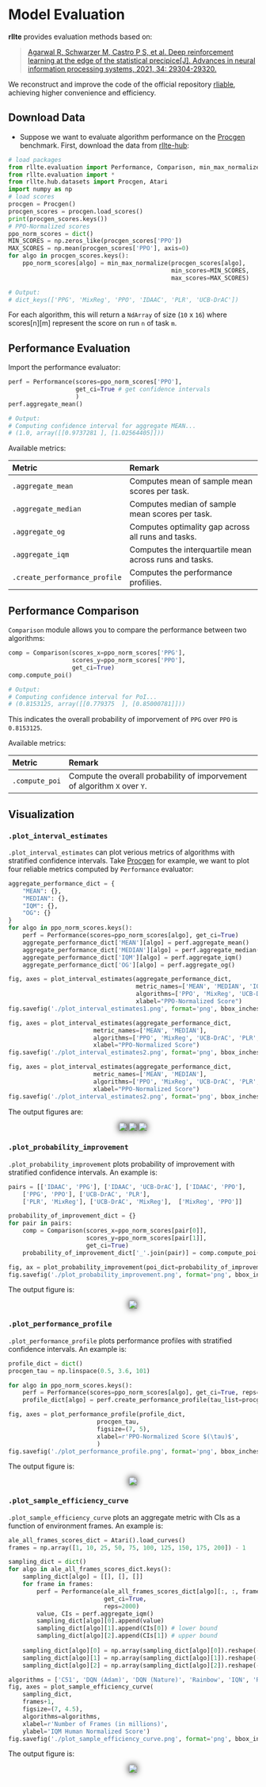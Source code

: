 # Model Evaluation
**rllte** provides evaluation methods based on:

> [Agarwal R, Schwarzer M, Castro P S, et al. Deep reinforcement learning at the edge of the statistical precipice[J]. Advances in neural information processing systems, 2021, 34: 29304-29320.](https://proceedings.neurips.cc/paper/2021/file/f514cec81cb148559cf475e7426eed5e-Paper.pdf)

We reconstruct and improve the code of the official repository [rliable](https://github.com/google-research/rliable), achieving higher convenience and efficiency.

## Download Data
- Suppose we want to evaluate algorithm performance on the [Procgen](https://github.com/openai/procgen) benchmark. First, download the data from 
[rllte-hub](https://hub.rllte.dev/):
``` py title="example.py"
# load packages
from rllte.evaluation import Performance, Comparison, min_max_normalize
from rllte.evaluation import *
from rllte.hub.datasets import Procgen, Atari
import numpy as np
# load scores
procgen = Procgen()
procgen_scores = procgen.load_scores()
print(procgen_scores.keys())
# PPO-Normalized scores
ppo_norm_scores = dict()
MIN_SCORES = np.zeros_like(procgen_scores['PPO'])
MAX_SCORES = np.mean(procgen_scores['PPO'], axis=0)
for algo in procgen_scores.keys():
    ppo_norm_scores[algo] = min_max_normalize(procgen_scores[algo],
                                              min_scores=MIN_SCORES,
                                              max_scores=MAX_SCORES)

# Output:
# dict_keys(['PPG', 'MixReg', 'PPO', 'IDAAC', 'PLR', 'UCB-DrAC'])
```
For each algorithm, this will return a `NdArray` of size (`10` x `16`) where scores[n][m] represent the score on run `n` of task `m`.

## Performance Evaluation
Import the performance evaluator:
``` py title="example.py"
perf = Performance(scores=ppo_norm_scores['PPO'], 
                   get_ci=True # get confidence intervals
                   )
perf.aggregate_mean()

# Output:
# Computing confidence interval for aggregate MEAN...
# (1.0, array([[0.9737281 ], [1.02564405]]))
```
Available metrics:

|Metric|Remark|
|:-|:-|
|`.aggregate_mean`|Computes mean of sample mean scores per task.|
|`.aggregate_median`|Computes median of sample mean scores per task.|
|`.aggregate_og`|Computes optimality gap across all runs and tasks.|
|`.aggregate_iqm`|Computes the interquartile mean across runs and tasks.|
|`.create_performance_profile`|Computes the performance profilies.|

## Performance Comparison
`Comparison` module allows you to compare the performance between two algorithms:
``` py title="example.py"
comp = Comparison(scores_x=ppo_norm_scores['PPG'],
                  scores_y=ppo_norm_scores['PPO'],
                  get_ci=True)
comp.compute_poi()

# Output:
# Computing confidence interval for PoI...
# (0.8153125, array([[0.779375  ], [0.85000781]]))
```
This indicates the overall probability of imporvement of `PPG` over `PPO` is `0.8153125`.

Available metrics:

|Metric|Remark|
|:-|:-|
|`.compute_poi`|Compute the overall probability of imporvement of algorithm `X` over `Y`.|

## Visualization
### `.plot_interval_estimates`
`.plot_interval_estimates` can plot verious metrics of algorithms with stratified confidence intervals. Take [Procgen](https://github.com/openai/procgen) for example, we want to plot four reliable metrics computed by `Performance` evaluator:
```py title="example.py"
aggregate_performance_dict = {
    "MEAN": {},
    "MEDIAN": {},
    "IQM": {},
    "OG": {}
}
for algo in ppo_norm_scores.keys():
    perf = Performance(scores=ppo_norm_scores[algo], get_ci=True)
    aggregate_performance_dict['MEAN'][algo] = perf.aggregate_mean()
    aggregate_performance_dict['MEDIAN'][algo] = perf.aggregate_median()
    aggregate_performance_dict['IQM'][algo] = perf.aggregate_iqm()
    aggregate_performance_dict['OG'][algo] = perf.aggregate_og()

fig, axes = plot_interval_estimates(aggregate_performance_dict,
                                    metric_names=['MEAN', 'MEDIAN', 'IQM', 'OG'],
                                    algorithms=['PPO', 'MixReg', 'UCB-DrAC', 'PLR', 'PPG', 'IDAAC'],
                                    xlabel="PPO-Normalized Score")
fig.savefig('./plot_interval_estimates1.png', format='png', bbox_inches='tight')

fig, axes = plot_interval_estimates(aggregate_performance_dict,
                        metric_names=['MEAN', 'MEDIAN'],
                        algorithms=['PPO', 'MixReg', 'UCB-DrAC', 'PLR', 'PPG', 'IDAAC'],
                        xlabel="PPO-Normalized Score")
fig.savefig('./plot_interval_estimates2.png', format='png', bbox_inches='tight')

fig, axes = plot_interval_estimates(aggregate_performance_dict,
                        metric_names=['MEAN', 'MEDIAN'],
                        algorithms=['PPO', 'MixReg', 'UCB-DrAC', 'PLR', 'PPG', 'IDAAC'],
                        xlabel="PPO-Normalized Score")
fig.savefig('./plot_interval_estimates2.png', format='png', bbox_inches='tight')
```
The output figures are:
<div align=center>
<img src='../../assets/images/plot_interval_estimates1.png' style="filter: drop-shadow(0px 0px 7px #000);">
<img src='../../assets/images/plot_interval_estimates2.png' style="filter: drop-shadow(0px 0px 7px #000);">
<img src='../../assets/images/plot_interval_estimates3.png' style="filter: drop-shadow(0px 0px 7px #000);">
</div>


### `.plot_probability_improvement`
`.plot_probability_improvement` plots probability of improvement with stratified confidence intervals. An example is:
```py title="example.py"
pairs = [['IDAAC', 'PPG'], ['IDAAC', 'UCB-DrAC'], ['IDAAC', 'PPO'],
    ['PPG', 'PPO'], ['UCB-DrAC', 'PLR'], 
    ['PLR', 'MixReg'], ['UCB-DrAC', 'MixReg'],  ['MixReg', 'PPO']]

probability_of_improvement_dict = {}
for pair in pairs:
    comp = Comparison(scores_x=ppo_norm_scores[pair[0]], 
                      scores_y=ppo_norm_scores[pair[1]],
                      get_ci=True)
    probability_of_improvement_dict['_'.join(pair)] = comp.compute_poi()

fig, ax = plot_probability_improvement(poi_dict=probability_of_improvement_dict)
fig.savefig('./plot_probability_improvement.png', format='png', bbox_inches='tight')
```
The output figure is:
<div align=center>
<img src='../../assets/images/plot_probability_improvement.png' style="filter: drop-shadow(0px 0px 7px #000);">
</div>

### `.plot_performance_profile`
`.plot_performance_profile` plots performance profiles with stratified confidence intervals. An example is:
```py title="example.py"
profile_dict = dict()
procgen_tau = np.linspace(0.5, 3.6, 101)

for algo in ppo_norm_scores.keys():
    perf = Performance(scores=ppo_norm_scores[algo], get_ci=True, reps=2000)
    profile_dict[algo] = perf.create_performance_profile(tau_list=procgen_tau)

fig, axes = plot_performance_profile(profile_dict, 
                         procgen_tau,
                         figsize=(7, 5),
                         xlabel=r'PPO-Normalized Score $(\tau)$',
                         )
fig.savefig('./plot_performance_profile.png', format='png', bbox_inches='tight')
```
The output figure is:
<div align=center>
<img src='../../assets/images/plot_performance_profile.png' style="filter: drop-shadow(0px 0px 7px #000);">
</div>

### `.plot_sample_efficiency_curve`
`.plot_sample_efficiency_curve` plots an aggregate metric with CIs as a function of environment frames. An example is:
```py title="example.py"
ale_all_frames_scores_dict = Atari().load_curves()
frames = np.array([1, 10, 25, 50, 75, 100, 125, 150, 175, 200]) - 1

sampling_dict = dict()
for algo in ale_all_frames_scores_dict.keys():
    sampling_dict[algo] = [[], [], []]
    for frame in frames:
        perf = Performance(ale_all_frames_scores_dict[algo][:, :, frame],
                           get_ci=True, 
                           reps=2000)
        value, CIs = perf.aggregate_iqm()
        sampling_dict[algo][0].append(value)
        sampling_dict[algo][1].append(CIs[0]) # lower bound
        sampling_dict[algo][2].append(CIs[1]) # upper bound
    
    sampling_dict[algo][0] = np.array(sampling_dict[algo][0]).reshape(-1)
    sampling_dict[algo][1] = np.array(sampling_dict[algo][1]).reshape(-1)
    sampling_dict[algo][2] = np.array(sampling_dict[algo][2]).reshape(-1)

algorithms = ['C51', 'DQN (Adam)', 'DQN (Nature)', 'Rainbow', 'IQN', 'REM', 'M-IQN', 'DreamerV2']
fig, axes = plot_sample_efficiency_curve(
    sampling_dict,
    frames+1, 
    figsize=(7, 4.5),
    algorithms=algorithms,
    xlabel=r'Number of Frames (in millions)',
    ylabel='IQM Human Normalized Score')
fig.savefig('./plot_sample_efficiency_curve.png', format='png', bbox_inches='tight')
```
The output figure is:
<div align=center>
<img src='../../assets/images/plot_sample_efficiency_curve.png' style="filter: drop-shadow(0px 0px 7px #000);">
</div>